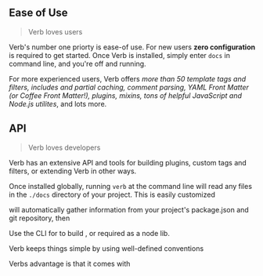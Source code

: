 ## Ease of Use

> Verb loves users

Verb's number one priorty is ease-of use. For new users **zero configuration** is required to get started. Once Verb is installed, simply enter `docs` in command line, and you're off and running.

For more experienced users, Verb offers _more than 50 template tags and filters, includes and partial caching, comment parsing, YAML Front Matter (or Coffee Front Matter!), plugins, mixins, tons of helpful JavaScript and Node.js utilites_, and lots more.

## API

> Verb loves developers

Verb has an extensive API and tools for building plugins, custom tags and filters, or extending Verb in other ways.







Once installed globally, running `verb` at the command line will read  any files in the `./docs` directory of your project. This is easily customized

will automatically gather information from your project's package.json and git repository, then

Use the CLI for to build
, or required as a node lib.


Verb keeps things simple by using well-defined conventions

Verbs advantage is that it comes with

